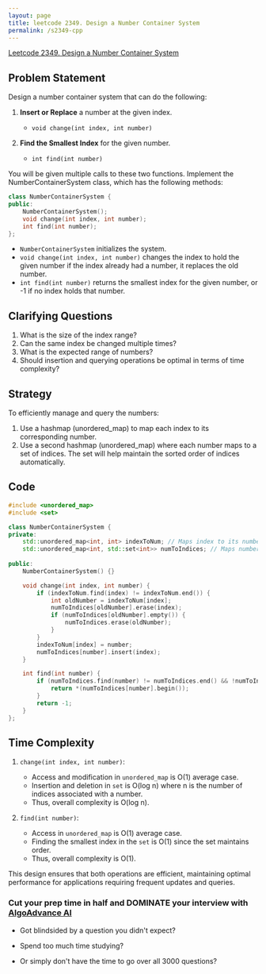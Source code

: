 ```yaml
---
layout: page
title: leetcode 2349. Design a Number Container System
permalink: /s2349-cpp
---
```

[Leetcode 2349. Design a Number Container System](https://algoadvance.github.io/algoadvance/l2349)
## Problem Statement

Design a number container system that can do the following:

1. **Insert or Replace** a number at the given index. 
   - `void change(int index, int number)`

2. **Find the Smallest Index** for the given number.
   - `int find(int number)`

You will be given multiple calls to these two functions. Implement the NumberContainerSystem class, which has the following methods:

```cpp
class NumberContainerSystem {
public:
    NumberContainerSystem();
    void change(int index, int number);
    int find(int number);
};
```

- `NumberContainerSystem` initializes the system.
- `void change(int index, int number)` changes the index to hold the given number if the index already had a number, it replaces the old number.
- `int find(int number)` returns the smallest index for the given number, or -1 if no index holds that number.


## Clarifying Questions

1. What is the size of the index range?
2. Can the same index be changed multiple times?
3. What is the expected range of numbers?
4. Should insertion and querying operations be optimal in terms of time complexity?

## Strategy

To efficiently manage and query the numbers:

1. Use a hashmap (unordered_map) to map each index to its corresponding number.
2. Use a second hashmap (unordered_map) where each number maps to a set of indices. The set will help maintain the sorted order of indices automatically.

## Code

```cpp
#include <unordered_map>
#include <set>

class NumberContainerSystem {
private:
    std::unordered_map<int, int> indexToNum; // Maps index to its number
    std::unordered_map<int, std::set<int>> numToIndices; // Maps number to a set of its indices
    
public:
    NumberContainerSystem() {}

    void change(int index, int number) {
        if (indexToNum.find(index) != indexToNum.end()) {
            int oldNumber = indexToNum[index];
            numToIndices[oldNumber].erase(index);
            if (numToIndices[oldNumber].empty()) {
                numToIndices.erase(oldNumber);
            }
        }
        indexToNum[index] = number;
        numToIndices[number].insert(index);
    }

    int find(int number) {
        if (numToIndices.find(number) != numToIndices.end() && !numToIndices[number].empty()) {
            return *(numToIndices[number].begin());
        }
        return -1;
    }
};
```

## Time Complexity

1. `change(int index, int number)`: 
   - Access and modification in `unordered_map` is O(1) average case.
   - Insertion and deletion in `set` is O(log n) where n is the number of indices associated with a number.
   - Thus, overall complexity is O(log n).

2. `find(int number)`:
   - Access in `unordered_map` is O(1) average case.
   - Finding the smallest index in the `set` is O(1) since the set maintains order.
   - Thus, overall complexity is O(1).

This design ensures that both operations are efficient, maintaining optimal performance for applications requiring frequent updates and queries.


### Cut your prep time in half and DOMINATE your interview with [AlgoAdvance AI](https://algoAdvance.com)

- Got blindsided by a question you didn't expect?

- Spend too much time studying?

- Or simply don't have the time to go over all 3000 questions?

